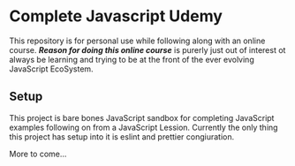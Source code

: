 # Complete Javascript Udemy
This repository is for personal use while following along with an online course. ***Reason for doing this online course*** is purerly just out of interest ot always be learning and trying to be at the front of the ever evolving JavaScript EcoSystem.

## Setup
This project is bare bones JavaScript sandbox for completing JavaScript examples following on from a JavaScript Lession. Currently the only thing this project has setup into it is eslint and prettier congiuration.

More to come...